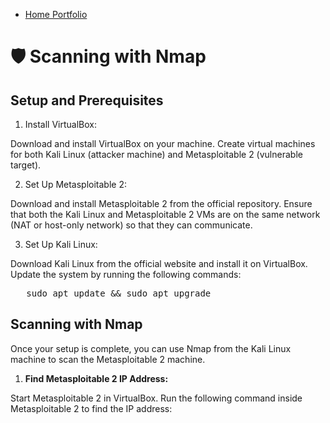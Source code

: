 - <a href="https://github.com/rafa0c">Home Portfolio</a>

# 🛡️ Scanning with Nmap

## Setup and Prerequisites

1. Install VirtualBox:

Download and install VirtualBox on your machine.
Create virtual machines for both Kali Linux (attacker machine) and Metasploitable 2 (vulnerable target).

2. Set Up Metasploitable 2:

Download and install Metasploitable 2 from the official repository.
Ensure that both the Kali Linux and Metasploitable 2 VMs are on the same network (NAT or host-only network) so that they can communicate.

3. Set Up Kali Linux:

Download Kali Linux from the official website and install it on VirtualBox.
Update the system by running the following commands:

<pre>   sudo apt update && sudo apt upgrade  </pre>

## Scanning with Nmap
Once your setup is complete, you can use Nmap from the Kali Linux machine to scan the Metasploitable 2 machine.

1. **Find Metasploitable 2 IP Address:**

Start Metasploitable 2 in VirtualBox.
Run the following command inside Metasploitable 2 to find the IP address:










